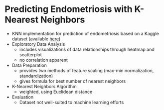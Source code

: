 # Predicting Endometriosis with K-Nearest Neighbors
- KNN implementation for prediction of endometriosis based on a Kaggle dataset (available [here](https://www.kaggle.com/datasets/michaelanietie/endometriosis-dataset/data))
- Exploratory Data Analysis
   - includes visualizations of data relationships through heatmap and scatterplot
   - no correlation apparent
- Data Preparation
   - provides two methods of feature scaling (max-min normalization, standardization)
   - gives formula for best number of nearest neighbors
- K-Nearest Neighbors Algorithm
   - weighted, using Euclidean distance
- Evaluation
   - Dataset not well-suited to machine learning efforts 
